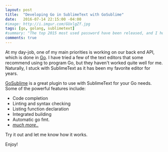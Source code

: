 ```yaml
---
layout: post
title:  "Developing Go in SublimeText with GoSublime"
date:   2016-07-14 22:15:00 -04:00
#image: http://i.imgur.com/GUxlgZf.jpg
tags: [go, golang, sublimetext]
#summary: "The top 2015 most used password have been released, and I hope you aren&rsquo;t using anything from this list!<br><br>Don&rsquo;t be like Lord Dark Helmet, change your password if it&rsquo;s on this list."
comments: true
---
```


At my day-job, one of my main priorities is working on our back end API, which is done in [Go](http://kenhkelly.us/2015/10/started-learning-go/). I have tried a few of the text editors that some recommend using to program Go, but they haven't worked quite well for me. Naturally, I stuck with SublimeText as it has been my favorite editor for years.

[GoSublime](https://github.com/DisposaBoy/GoSublime) is a great plugin to use with SublimeText for your Go needs. Some of the powerful features include: 

- Code completion
- Linting and syntax checking
- Listing function declaration
- Integrated building
- Automatic go fmt.
- *[much more..](https://github.com/DisposaBoy/GoSublime)*

Try it out and let me know how it works.

Enjoy!